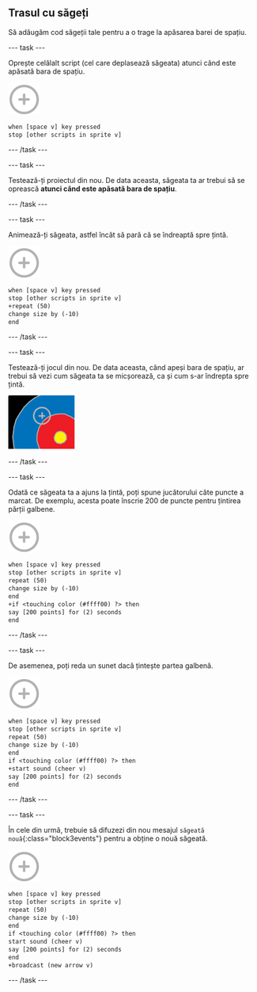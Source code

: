 ## Trasul cu săgeți

Să adăugăm cod săgeții tale pentru a o trage la apăsarea barei de spațiu.

\--- task \---

Oprește celălalt script (cel care deplasează săgeata) atunci când este apăsată bara de spațiu.

![personajul țintă](images/target-sprite.png)

```blocks3
when [space v] key pressed
stop [other scripts in sprite v]
```

\--- /task \---

\--- task \---

Testează-ți proiectul din nou. De data aceasta, săgeata ta ar trebui să se oprească **atunci când este apăsată bara de spațiu**.

\--- /task \---

\--- task \---

Animează-ți săgeata, astfel încât să pară că se îndreaptă spre țintă.

![personajul țintă](images/target-sprite.png)

```blocks3
when [space v] key pressed
stop [other scripts in sprite v]
+repeat (50)
change size by (-10)
end
```

\--- /task \---

\--- task \---

Testează-ți jocul din nou. De data aceasta, când apeși bara de spațiu, ar trebui să vezi cum săgeata ta se micșorează, ca și cum s-ar îndrepta spre țintă.

![țintă cu crucea de pe ea](images/archery-animate-test.png)

\--- /task \---

\--- task \---

Odată ce săgeata ta a ajuns la țintă, poți spune jucătorului câte puncte a marcat. De exemplu, acesta poate înscrie 200 de puncte pentru țintirea părții galbene.

![personajul țintă](images/target-sprite.png)

```blocks3
when [space v] key pressed
stop [other scripts in sprite v]
repeat (50)
change size by (-10)
end
+if <touching color (#ffff00) ?> then
say [200 points] for (2) seconds
end
```

\--- /task \---

\--- task \---

De asemenea, poți reda un sunet dacă țintește partea galbenă.

![personajul țintă](images/target-sprite.png)

```blocks3
when [space v] key pressed
stop [other scripts in sprite v]
repeat (50)
change size by (-10)
end
if <touching color (#ffff00) ?> then
+start sound (cheer v)
say [200 points] for (2) seconds
end
```

\--- /task \---

\--- task \---

În cele din urmă, trebuie să difuzezi din nou mesajul `săgeată nouă`{:class="block3events"} pentru a obține o nouă săgeată.

![personajul țintă](images/target-sprite.png)

```blocks3
when [space v] key pressed
stop [other scripts in sprite v]
repeat (50)
change size by (-10)
end
if <touching color (#ffff00) ?> then
start sound (cheer v)
say [200 points] for (2) seconds
end
+broadcast (new arrow v)
```

\--- /task \---